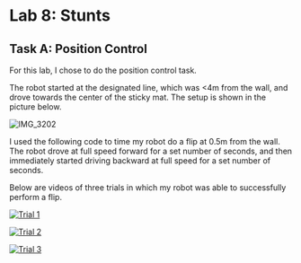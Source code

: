 # Lab 8: Stunts

## Task A: Position Control

For this lab, I chose to do the position control task. 

The robot started at the designated line, which was <4m from the wall, and drove towards the center of the sticky mat. The setup is shown in the picture below.

![IMG_3202](https://user-images.githubusercontent.com/123786420/231438345-684adfb5-c913-4458-a7bd-7e5af1433ef8.jpg)

I used the following code to time my robot do a flip at 0.5m from the wall. The robot drove at full speed forward for a set number of seconds, and then immediately started driving backward at full speed for a set number of seconds.

<script src="https://gist.github.com/sarika2446/51485a629df627ade8af4f6ed2402c3a.js"></script>

Below are videos of three trials in which my robot was able to successfully perform a flip.

[![Trial 1](https://img.youtube.com/vi/EDp8gBolsIw/0.jpg)](https://www.youtube.com/watch?v=EDp8gBolsIw "Trial 1")

[![Trial 2](https://img.youtube.com/vi/TwxNxdsbZzk/0.jpg)](https://www.youtube.com/watch?v=TwxNxdsbZzk "Trial 2")

[![Trial 3](https://img.youtube.com/vi/sxPPAM8m-3o/0.jpg)](https://www.youtube.com/watch?v=sxPPAM8m-3o "Trial 3")
